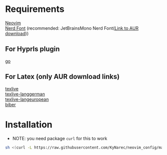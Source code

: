 # Requirements

[Neovim](https://neovim.io/)\
[Nerd Font](https://www.nerdfonts.com/font-downloads) (recommended: JetBrainsMono Nerd Font([Link to AUR download](https://archlinux.org/packages/extra/any/ttf-jetbrains-mono-nerd/)))

## For Hyprls plugin

[go](https://go.dev/doc/install)

## For Latex (only AUR download links)

[texlive](https://aur.archlinux.org/packages/texlive)\
[texlive-langgerman](https://aur.archlinux.org/packages/texlive-langgerman)\
[texlive-langeuropean](https://aur.archlinux.org/packages/texlive-langeuropean)\
[biber](https://aur.archlinux.org/packages/biber)

# Installation

- NOTE: you need package `curl` for this to work

```bash
sh <(curl -L https://raw.githubusercontent.com/KyNarec/neovim_config/main/install.sh)
```
